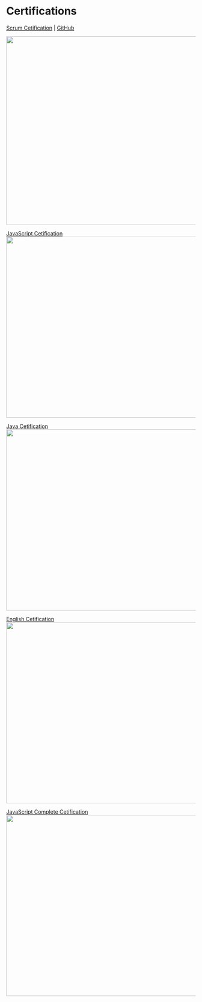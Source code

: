 # Certifications



 [Scrum Cetification](htps://i.ibb.co/CBGNW0m/image.png)                   | [GitHub](https:github.com/cristianofilho) 

 <img src="https://i.ibb.co/CBGNW0m/image.png" width="1000" height="500">

 [JavaScript Cetification](https://i.ibb.co/TLHdj9N/image.png)  <img src="https://i.ibb.co/TLHdj9N/image.png" width="1000" height="480">     


[Java Cetification](https://i.ibb.co/Jkx8nH9/image.png)  <img src="https://i.ibb.co/Jkx8nH9/image.png" width="1000" height="480"> 


[English Cetification](https://i.ibb.co/CnmvNXK/image.png)  <img src="https://i.ibb.co/CnmvNXK/image.png" width="1000" height="480"> 

[JavaScript Complete Cetification](https://i.ibb.co/Qm4tdf4/image.png)  <img src="https://i.ibb.co/Qm4tdf4/image.png" width="1000" height="480"> 




